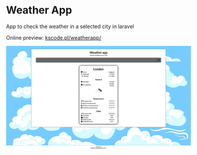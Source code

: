 <h1>Weather App</h1>
<p>App to check the weather in a selected city in laravel</p>
<p>Online preview: <a href="https://kscode.pl/weatherapp/">kscode.pl/weatherapp/</a></p>
<img src="preview.png" alt="preview">